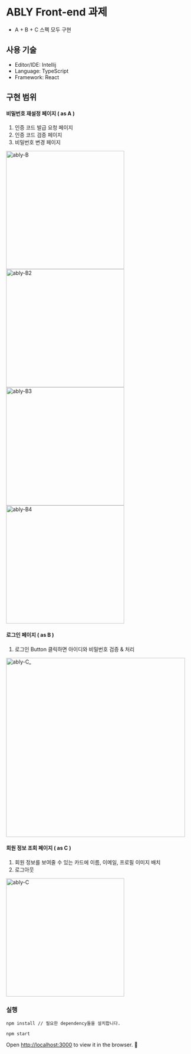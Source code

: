 # ABLY Front-end  과제

- A + B + C 스펙 모두 구현

## 사용 기술

- Editor/IDE: Intellij
- Language: TypeScript
- Framework: React

## 구현 범위
#### 비밀번호 재설정 페이지 ( as A )
1. 인증 코드 발급 요청 페이지
2. 인증 코드 검증 페이지
3. 비밀번호 변경 페이지

<img width="320" alt="ably-B" src="https://user-images.githubusercontent.com/46296865/119363777-28a16600-bce9-11eb-939e-f0feecd19014.png"><img width="320" alt="ably-B2" src="https://user-images.githubusercontent.com/46296865/119363783-2b03c000-bce9-11eb-9ab8-bcbcb9b8bf5e.png">
<img width="320" alt="ably-B3" src="https://user-images.githubusercontent.com/46296865/119363795-2e974700-bce9-11eb-8c62-f26e962ecd71.png"><img width="320" alt="ably-B4" src="https://user-images.githubusercontent.com/46296865/119363810-322ace00-bce9-11eb-8829-10792a07f0b8.png">


#### 로그인 페이지 ( as B )
1. 로그인 Button 클릭하면 아이디와 비밀번호 검증 & 처리

<img width="485" alt="ably-C_" src="https://user-images.githubusercontent.com/46296865/119364439-ddd41e00-bce9-11eb-8a19-2c0f0dac5c12.png">


#### 회원 정보 조회 페이지 ( as C )
1. 회원 정보를 보여줄 수 있는 카드에 이름, 이메일, 프로필 이미지 배치
2. 로그아웃

<img width="320" alt="ably-C" src="https://user-images.githubusercontent.com/46296865/119364269-b0877000-bce9-11eb-8a9f-a38f956bd21d.png">



### 실행
``` 
npm install // 필요한 dependency들을 설치합니다.
```

``` 
npm start
``` 

Open [http://localhost:3000](http://localhost:3000) to view it in the browser. 🚀

